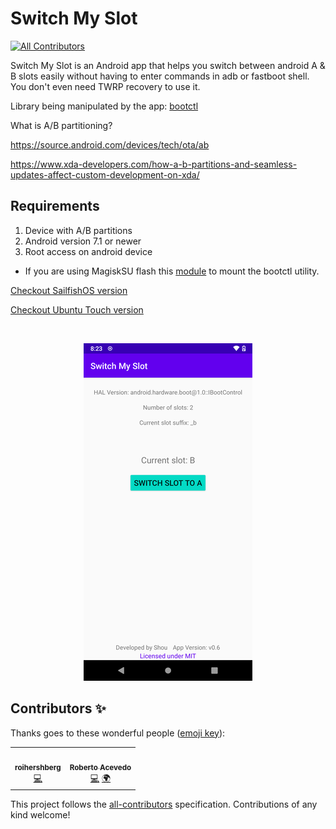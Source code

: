 # Switch My Slot
<!-- ALL-CONTRIBUTORS-BADGE:START - Do not remove or modify this section -->
[![All Contributors](https://img.shields.io/badge/all_contributors-2-orange.svg?style=flat-square)](#contributors-)
<!-- ALL-CONTRIBUTORS-BADGE:END -->
Switch My Slot is an Android app that helps you switch between android A & B slots easily without having to enter commands in adb or fastboot shell. You don't even need TWRP recovery to use it.

Library being manipulated by the app: [bootctl](https://android.googlesource.com/platform/system/extras/+/master/bootctl)

What is A/B partitioning?

https://source.android.com/devices/tech/ota/ab

https://www.xda-developers.com/how-a-b-partitions-and-seamless-updates-affect-custom-development-on-xda/

## Requirements
1. Device with A/B partitions
2. Android version 7.1 or newer
3. Root access on android device
* If you are using MagiskSU flash this [module](https://github.com/roihershberg/bootctl-binary) to mount the bootctl utility.

[Checkout SailfishOS version](https://github.com/SailfishOS-MI-A2/Switch-My-Slot-SailfishOS)

[Checkout Ubuntu Touch version](https://github.com/ubports-xiaomi-sdm660/Switch-My-Slot-Ubuntu-Touch)

<br>
<p align="center">
  <img src="https://raw.githubusercontent.com/gibcheesepuffs/Switch-My-Slot-Android/master/Screenshots/1.png">
</p>

## Contributors ✨

Thanks goes to these wonderful people ([emoji key](https://allcontributors.org/docs/en/emoji-key)):

<!-- ALL-CONTRIBUTORS-LIST:START - Do not remove or modify this section -->
<!-- prettier-ignore-start -->
<!-- markdownlint-disable -->
<table>
  <tr>
    <td align="center"><a href="https://github.com/roihershberg"><img src="https://avatars.githubusercontent.com/u/22105369?v=4?s=100" width="100px;" alt=""/><br /><sub><b>roihershberg</b></sub></a><br /><a href="https://github.com/gibcheesepuffs/Switch-My-Slot-Android/commits?author=roihershberg" title="Code">💻</a></td>
    <td align="center"><a href="https://github.com/robante15"><img src="https://avatars.githubusercontent.com/u/19485716?v=4?s=100" width="100px;" alt=""/><br /><sub><b>Roberto Acevedo</b></sub></a><br /><a href="https://github.com/gibcheesepuffs/Switch-My-Slot-Android/commits?author=robante15" title="Code">💻</a> <a href="#translation-robante15" title="Translation">🌍</a></td>
  </tr>
</table>

<!-- markdownlint-restore -->
<!-- prettier-ignore-end -->

<!-- ALL-CONTRIBUTORS-LIST:END -->

This project follows the [all-contributors](https://github.com/all-contributors/all-contributors) specification. Contributions of any kind welcome!